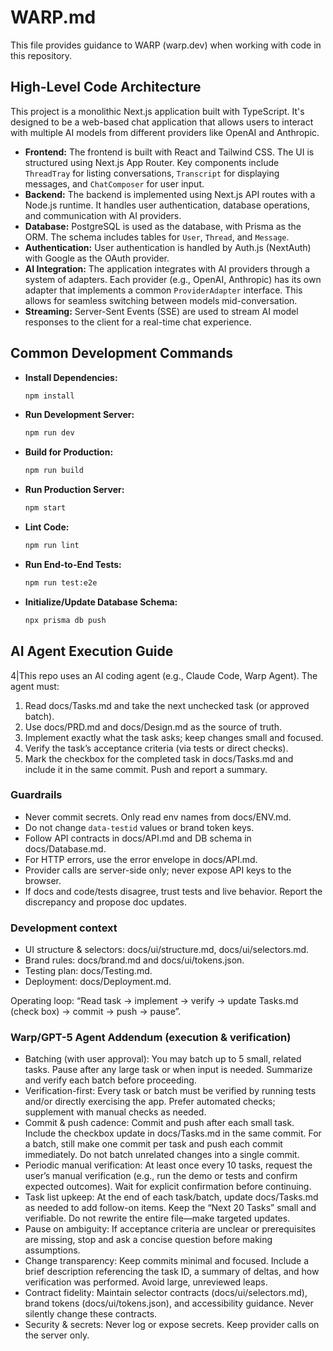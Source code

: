 # WARP.md

This file provides guidance to WARP (warp.dev) when working with code in this repository.

## High-Level Code Architecture

This project is a monolithic Next.js application built with TypeScript. It's designed to be a web-based chat application that allows users to interact with multiple AI models from different providers like OpenAI and Anthropic.

-   **Frontend:** The frontend is built with React and Tailwind CSS. The UI is structured using Next.js App Router. Key components include `ThreadTray` for listing conversations, `Transcript` for displaying messages, and `ChatComposer` for user input.
-   **Backend:** The backend is implemented using Next.js API routes with a Node.js runtime. It handles user authentication, database operations, and communication with AI providers.
-   **Database:** PostgreSQL is used as the database, with Prisma as the ORM. The schema includes tables for `User`, `Thread`, and `Message`.
-   **Authentication:** User authentication is handled by Auth.js (NextAuth) with Google as the OAuth provider.
-   **AI Integration:** The application integrates with AI providers through a system of adapters. Each provider (e.g., OpenAI, Anthropic) has its own adapter that implements a common `ProviderAdapter` interface. This allows for seamless switching between models mid-conversation.
-   **Streaming:** Server-Sent Events (SSE) are used to stream AI model responses to the client for a real-time chat experience.

## Common Development Commands

-   **Install Dependencies:**
    ```bash
    npm install
    ```
-   **Run Development Server:**
    ```bash
    npm run dev
    ```
-   **Build for Production:**
    ```bash
    npm run build
    ```
-   **Run Production Server:**
    ```bash
    npm start
    ```
-   **Lint Code:**
    ```bash
    npm run lint
    ```
-   **Run End-to-End Tests:**
    ```bash
    npm run test:e2e
    ```
-   **Initialize/Update Database Schema:**
    ```bash
    npx prisma db push
    ```

## AI Agent Execution Guide

4|This repo uses an AI coding agent (e.g., Claude Code, Warp Agent). The agent must:

1.  Read docs/Tasks.md and take the next unchecked task (or approved batch).
2.  Use docs/PRD.md and docs/Design.md as the source of truth.
3.  Implement exactly what the task asks; keep changes small and focused.
4.  Verify the task’s acceptance criteria (via tests or direct checks).
5.  Mark the checkbox for the completed task in docs/Tasks.md and include it in the same commit. Push and report a summary.

### Guardrails

-   Never commit secrets. Only read env names from docs/ENV.md.
-   Do not change `data-testid` values or brand token keys.
-   Follow API contracts in docs/API.md and DB schema in docs/Database.md.
-   For HTTP errors, use the error envelope in docs/API.md.
-   Provider calls are server-side only; never expose API keys to the browser.
-   If docs and code/tests disagree, trust tests and live behavior. Report the discrepancy and propose doc updates.

### Development context

-   UI structure & selectors: docs/ui/structure.md, docs/ui/selectors.md.
-   Brand rules: docs/brand.md and docs/ui/tokens.json.
-   Testing plan: docs/Testing.md.
-   Deployment: docs/Deployment.md.

Operating loop: “Read task → implement → verify → update Tasks.md (check box) → commit → push → pause”.

### Warp/GPT-5 Agent Addendum (execution & verification)

-   Batching (with user approval): You may batch up to 5 small, related tasks. Pause after any large task or when input is needed. Summarize and verify each batch before proceeding.
-   Verification-first: Every task or batch must be verified by running tests and/or directly exercising the app. Prefer automated checks; supplement with manual checks as needed.
-   Commit & push cadence: Commit and push after each small task. Include the checkbox update in docs/Tasks.md in the same commit. For a batch, still make one commit per task and push each commit immediately. Do not batch unrelated changes into a single commit.
-   Periodic manual verification: At least once every 10 tasks, request the user’s manual verification (e.g., run the demo or tests and confirm expected outcomes). Wait for explicit confirmation before continuing.
-   Task list upkeep: At the end of each task/batch, update docs/Tasks.md as needed to add follow-on items. Keep the “Next 20 Tasks” small and verifiable. Do not rewrite the entire file—make targeted updates.
-   Pause on ambiguity: If acceptance criteria are unclear or prerequisites are missing, stop and ask a concise question before making assumptions.
-   Change transparency: Keep commits minimal and focused. Include a brief description referencing the task ID, a summary of deltas, and how verification was performed. Avoid large, unreviewed leaps.
-   Contract fidelity: Maintain selector contracts (docs/ui/selectors.md), brand tokens (docs/ui/tokens.json), and accessibility guidance. Never silently change these contracts.
-   Security & secrets: Never log or expose secrets. Keep provider calls on the server only.
